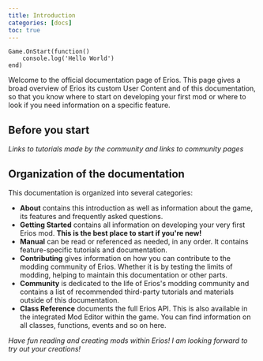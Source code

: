 ```yaml
---
title: Introduction
categories: [docs]
toc: true
---
```

```
Game.OnStart(function()
    console.log('Hello World')
end)
```

Welcome to the official documentation page of Erios. This page gives a broad overview of Erios its custom User Content and of this documentation, so that you know where to start on developing your first mod or where to look if you need information on a specific feature.

## Before you start
*Links to tutorials made by the community and links to community pages*

## Organization of the documentation
This documentation is organized into several categories:
- **About** contains this introduction as well as information about the game, its features and frequently asked questions.
- **Getting Started** contains all information on developing your very first Erios mod. **This is the best place to start if you're new!**
- **Manual** can be read or referenced as needed, in any order. It contains feature-specific tutorials and documentation.
- **Contributing** gives information on how you can contribute to the modding community of Erios. Whether it is by testing the limits of modding, helping to maintain this documentation or other parts.
- **Community** is dedicated to the life of Erios's modding community and contains a list of recommended third-party tutorials and materials outside of this documentation.
- **Class Reference** documents the full Erios API. This is also available in the integrated Mod Editor within the game. You can find information on all classes, functions, events and so on here.

*Have fun reading and creating mods within Erios! I am looking forward to try out your creations!*